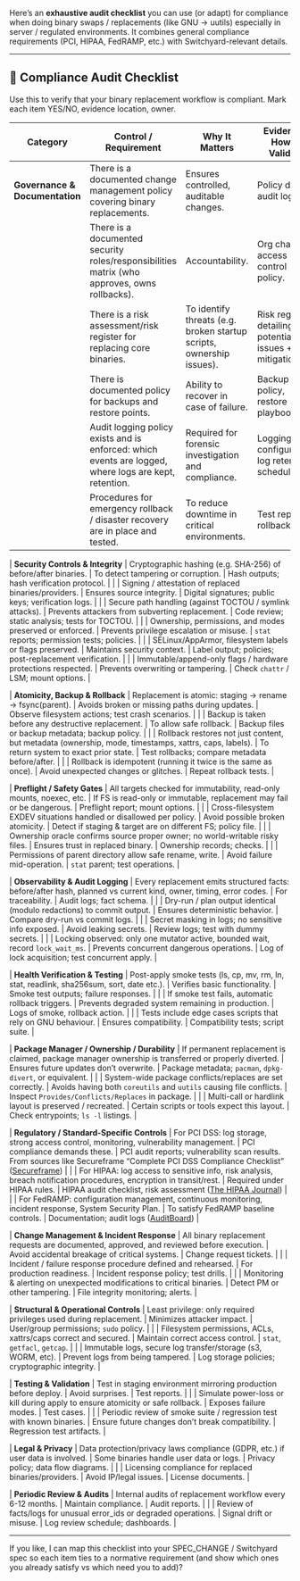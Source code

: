 Here’s an **exhaustive audit checklist** you can use (or adapt) for compliance when doing binary swaps / replacements (like GNU → uutils) especially in server / regulated environments. It combines general compliance requirements (PCI, HIPAA, FedRAMP, etc.) with Switchyard-relevant details.

---

## 🚦 Compliance Audit Checklist

Use this to verify that your binary replacement workflow is compliant. Mark each item YES/NO, evidence location, owner.

| Category                       | Control / Requirement                                                                                 | Why It Matters                                                       | Evidence / How to Validate                             |
| ------------------------------ | ----------------------------------------------------------------------------------------------------- | -------------------------------------------------------------------- | ------------------------------------------------------ |
| **Governance & Documentation** | There is a documented change management policy covering binary replacements.                          | Ensures controlled, auditable changes.                               | Policy doc; audit logs.                                |
|                                | There is a documented security roles/responsibilities matrix (who approves, owns rollbacks).          | Accountability.                                                      | Org chart / access control policy.                     |
|                                | There is a risk assessment/risk register for replacing core binaries.                                 | To identify threats (e.g. broken startup scripts, ownership issues). | Risk register detailing potential issues + mitigation. |
|                                | There is documented policy for backups and restore points.                                            | Ability to recover in case of failure.                               | Backup policy, restore playbooks.                      |
|                                | Audit logging policy exists and is enforced: which events are logged, where logs are kept, retention. | Required for forensic investigation and compliance.                  | Logging configuration; log retention schedule.         |
|                                | Procedures for emergency rollback / disaster recovery are in place and tested.                        | To reduce downtime in critical environments.                         | Test reports; rollback drills.                         |

\| **Security Controls & Integrity** | Cryptographic hashing (e.g. SHA-256) of before/after binaries. | To detect tampering or corruption. | Hash outputs; hash verification protocol. |
\| | Signing / attestation of replaced binaries/providers. | Ensures source integrity. | Digital signatures; public keys; verification logs. |
\| | Secure path handling (against TOCTOU / symlink attacks). | Prevents attackers from subverting replacement. | Code review; static analysis; tests for TOCTOU. |
\| | Ownership, permissions, and modes preserved or enforced. | Prevents privilege escalation or misuse. | `stat` reports; permission tests; policies. |
\| | SELinux/AppArmor, filesystem labels or flags preserved. | Maintains security context. | Label output; policies; post-replacement verification. |
\| | Immutable/append-only flags / hardware protections respected. | Prevents overwriting or tampering. | Check `chattr` / LSM; mount options. |

\| **Atomicity, Backup & Rollback** | Replacement is atomic: staging → rename → fsync(parent). | Avoids broken or missing paths during updates. | Observe filesystem actions; test crash scenarios. |
\| | Backup is taken before any destructive replacement. | To allow safe rollback. | Backup files or backup metadata; backup policy. |
\| | Rollback restores not just content, but metadata (ownership, mode, timestamps, xattrs, caps, labels). | To return system to exact prior state. | Test rollbacks; compare metadata before/after. |
\| | Rollback is idempotent (running it twice is the same as once). | Avoid unexpected changes or glitches. | Repeat rollback tests. |

\| **Preflight / Safety Gates** | All targets checked for immutability, read-only mounts, noexec, etc. | If FS is read-only or immutable, replacement may fail or be dangerous. | Preflight report; mount options. |
\| | Cross-filesystem EXDEV situations handled or disallowed per policy. | Avoid possible broken atomicity. | Detect if staging & target are on different FS; policy file. |
\| | Ownership oracle confirms source proper owner; no world-writable risky files. | Ensures trust in replaced binary. | Ownership records; checks. |
\| | Permissions of parent directory allow safe rename, write. | Avoid failure mid-operation. | `stat` parent; test operations. |

\| **Observability & Audit Logging** | Every replacement emits structured facts: before/after hash, planned vs current kind, owner, timing, error codes. | For traceability. | Audit logs; fact schema. |
\| | Dry-run / plan output identical (modulo redactions) to commit output. | Ensures deterministic behavior. | Compare dry-run vs commit logs. |
\| | Secret masking in logs; no sensitive info exposed. | Avoid leaking secrets. | Review logs; test with dummy secrets. |
\| | Locking observed: only one mutator active, bounded wait, record `lock_wait_ms`. | Prevents concurrent dangerous operations. | Log of lock acquisition; test concurrent apply. |

\| **Health Verification & Testing** | Post-apply smoke tests (ls, cp, mv, rm, ln, stat, readlink, sha256sum, sort, date etc.). | Verifies basic functionality. | Smoke test outputs; failure responses. |
\| | If smoke test fails, automatic rollback triggers. | Prevents degraded system remaining in production. | Logs of smoke, rollback action. |
\| | Tests include edge cases scripts that rely on GNU behaviour. | Ensures compatibility. | Compatibility tests; script suite. |

\| **Package Manager / Ownership / Durability** | If permanent replacement is claimed, package manager ownership is transferred or properly diverted. | Ensures future updates don’t overwrite. | Package metadata; `pacman`, `dpkg-divert`, or equivalent. |
\| | System-wide package conflicts/replaces are set correctly. | Avoids having both `coreutils` and `uutils` causing file conflicts. | Inspect `Provides/Conflicts/Replaces` in package. |
\| | Multi-call or hardlink layout is preserved / recreated. | Certain scripts or tools expect this layout. | Check entrypoints; `ls -l` listings. |

\| **Regulatory / Standard-Specific Controls** | For PCI DSS: log storage, strong access control, monitoring, vulnerability management. | PCI compliance demands these. | PCI audit reports; vulnerability scan results. From sources like Secureframe “Complete PCI DSS Compliance Checklist” ([Secureframe][1]) |
\| | For HIPAA: log access to sensitive info, risk analysis, breach notification procedures, encryption in transit/rest. | Required under HIPAA rules. | HIPAA audit checklist, risk assessment ([The HIPAA Journal][2]) |
\| | For FedRAMP: configuration management, continuous monitoring, incident response, System Security Plan. | To satisfy FedRAMP baseline controls. | Documentation; audit logs ([AuditBoard][3]) |

\| **Change Management & Incident Response** | All binary replacement requests are documented, approved, and reviewed before execution. | Avoid accidental breakage of critical systems. | Change request tickets. |
\| | Incident / failure response procedure defined and rehearsed. | For production readiness. | Incident response policy; test drills. |
\| | Monitoring & alerting on unexpected modifications to critical binaries. | Detect PM or other tampering. | File integrity monitoring; alerts. |

\| **Structural & Operational Controls** | Least privilege: only required privileges used during replacement. | Minimizes attacker impact. | User/group permissions; `sudo` policy. |
\| | Filesystem permissions, ACLs, xattrs/caps correct and secured. | Maintain correct access control. | `stat`, `getfacl`, `getcap`. |
\| | Immutable logs, secure log transfer/storage (s3, WORM, etc). | Prevent logs from being tampered. | Log storage policies; cryptographic integrity. |

\| **Testing & Validation** | Test in staging environment mirroring production before deploy. | Avoid surprises. | Test reports. |
\| | Simulate power-loss or kill during apply to ensure atomicity or safe rollback. | Exposes failure modes. | Test cases. |
\| | Periodic review of smoke suite / regression test with known binaries. | Ensure future changes don’t break compatibility. | Regression test artifacts. |

\| **Legal & Privacy** | Data protection/privacy laws compliance (GDPR, etc.) if user data is involved. | Some binaries handle user data or logs. | Privacy policy; data flow diagrams. |
\| | Licensing compliance for replaced binaries/providers. | Avoid IP/legal issues. | License documents. |

\| **Periodic Review & Audits** | Internal audits of replacement workflow every 6-12 months. | Maintain compliance. | Audit reports. |
\| | Review of facts/logs for unusual error\_ids or degraded operations. | Signal drift or misuse. | Log review schedule; dashboards. |

---

If you like, I can map this checklist into your SPEC\_CHANGE / Switchyard spec so each item ties to a normative requirement (and show which ones you already satisfy vs which need you to add)?

[1]: https://secureframe.com/blog/pci-compliance-checklist?utm_source=chatgpt.com "Complete PCI DSS Compliance Checklist: Navigate the 12 ..."
[2]: https://www.hipaajournal.com/hipaa-audit-checklist/?utm_source=chatgpt.com "HIPAA Audit Checklist - 2025 Update"
[3]: https://auditboard.com/blog/fedramp-checklist?utm_source=chatgpt.com "Navigate FedRAMP: A step-by-step checklist"

